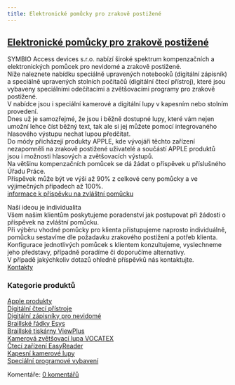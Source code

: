 ```yaml
---
title: Elektronické pomůcky pro zrakově postižené
---
```

## [Elektronické pomůcky pro zrakově postižené](clanky.php?id=10)

SYMBIO Access devices s.r.o. nabízí široké spektrum kompenzačních a elektronických pomůcek pro nevidomé a zrakově postižené.  
Níže naleznete nabídku speciálně upravených notebooků (digitální zápisník) a speciálně upravených stolních počítačů (digitální čtecí přístroj), které jsou vybaveny speciálními odečítacími a zvětšovacími programy pro zrakově postižené.  
V nabídce jsou i speciální kamerové a digitální lupy v kapesním nebo stolním provedení.  
Dnes už je samozřejmé, že jsou i běžně dostupné lupy, které vám nejen umožní lehce číst běžný text, tak ale si jej můžete pomocí integrovaného hlasového výstupu nechat lupou předčítat.  
Do módy přicházejí produkty APPLE, kde vývojáři těchto zařízení nezapomněli na zrakově postižené uživatelé a součástí APPLE produktů jsou i možnosti hlasových a zvětšovacích výstupů.  
Na většinu kompenzačních pomůcek se dá žádat o příspěvek u příslušného Úřadu Práce.  
Příspěvek může být ve výši až 90% z celkové ceny pomůcky a ve výjimečných případech až 100%.  
[informace k příspěvku na zvláštní pomůcku](clanky.php?id=18)  
  
Naší ideou je individualita  
Všem našim klientům poskytujeme poradenství jak postupovat při žádosti o příspěvek na zvláštní pomůcku.  
Při výběru vhodné pomůcky pro klienta přistupujeme naprosto individuálně, pomůcku sestavíme dle požadavku zrakového postižení a potřeb klienta.  
Konfigurace jednotlivých pomůcek s klientem konzultujeme, vyslechneme jeho představy, případně poradíme či doporučíme alternativy.  
V případě jakýchkoliv dotazů ohledně příspěvků nás kontaktujte.  
[Kontakty](clanky.php?id=1)    
  

### Kategorie produktů

  
[Apple produkty](clanky.php?id=55)  
[Digitální čtecí přístroje](clanky.php?id=28)  
[Digitální zápisníky pro nevidomé](clanky.php?id=24)  
[Braillské řádky Esys](clanky.php?id=30)  
[Braillské tiskárny ViewPlus](clanky.php?id=57)  
[Kamerová zvětšovací lupa VOCATEX](clanky.php?id=22)  
[Čtecí zařízení EasyReader](clanky.php?id=29)  
[Kapesní kamerové lupy](clanky.php?id=23)  
[Speciální programové vybavení](clanky.php?id=33)

  

Komentáře: [0 komentářů](komentare.php?typ2=1&id=10)